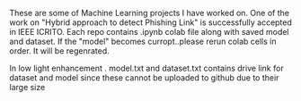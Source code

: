 These are some of Machine Learning projects I have worked on. 
One of the work on "Hybrid approach to detect Phishing Link" is successfully accepted in IEEE ICRITO.
Each repo contains .ipynb colab file along with saved model and dataset.
If the "model" becomes curropt..please rerun colab cells in order. It will be regenrated. 

In low light enhancement . model.txt and dataset.txt contains drive link for dataset and model since these cannot be uploaded to github due to their large size
